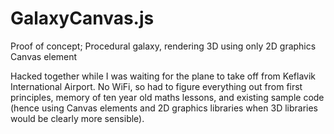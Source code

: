 # GalaxyCanvas.js
Proof of concept; Procedural galaxy, rendering 3D using only 2D graphics Canvas element

Hacked together while I was waiting for the plane to take off from Keflavik International Airport. No WiFi, so had to figure everything out from first principles, memory of ten year old maths lessons, and existing sample code (hence using Canvas elements and 2D graphics libraries when 3D libraries would be clearly more sensible).
